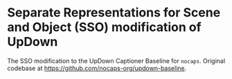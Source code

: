 Separate Representations for Scene and Object (SSO) modification of UpDown
=====================================

The SSO modification to the UpDown Captioner Baseline for `nocaps`. Original codebase at https://github.com/nocaps-org/updown-baseline.
